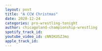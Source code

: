 ```yaml
---
layout: post
title: "A CCW Christmas"
date: 2020-12-24
categories: pro-wrestling-tonight
author: chicagoland-championship-wrestling
spotify_track_id: 
youtube_video_id: cNNIKUSZJmo
apple_track_id: 
---
```

